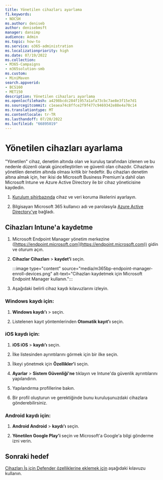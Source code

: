 ```yaml
---
title: Yönetilen cihazları ayarlama
f1.keywords:
- NOCSH
ms.author: deniseb
author: denisebmsft
manager: dansimp
audience: Admin
ms.topic: how-to
ms.service: o365-administration
ms.localizationpriority: high
ms.date: 07/19/2022
ms.collection:
- M365-Campaigns
- m365solution-smb
ms.custom:
- MiniMaven
search.appverid:
- BCS160
- MET150
description: Yönetilen cihazları ayarlama
ms.openlocfilehash: a4298bcdc284f1957a1afa73cbc7ae8e3f15e7d1
ms.sourcegitcommit: c1eaea74c8ffce2f9f477c9469342e88e4a70c14
ms.translationtype: MT
ms.contentlocale: tr-TR
ms.lasthandoff: 07/20/2022
ms.locfileid: "66895019"
---
```

# <a name="set-up-managed-devices"></a>Yönetilen cihazları ayarlama

"Yönetilen" cihaz, denetim altında olan ve kuruluş tarafından izlenen ve bu nedenle düzenli olarak güncelleştirilen ve güvenli olan cihazdır. Cihazların yönetilen denetim altında olması kritik bir hedeftir. Bu cihazları denetim altına almak için, her ikisi de Microsoft Business Premium'a dahil olan Microsoft Intune ve Azure Active Directory ile bir cihaz yöneticisine kaydedin.

1. [Kurulum sihirbazında](../business/set-up.md) cihaz ve veri koruma ilkelerini ayarlayın.

2. Bilgisayarı Microsoft 365 kullanıcı adı ve parolasıyla [Azure Active Directory'ye](../business/set-up-windows-devices.md) bağladı. 

## <a name="enroll-devices-in-intune"></a>Cihazları Intune'a kaydetme

1. Microsoft Endpoint Manager yönetim merkezine ([https://endpoint.microsoft.com](https://endpoint.microsoft.com)) gidin ve oturum açın.

2. **Cihazlar Cihazları** > **kaydet'i** seçin. 

   :::image type="content" source="media/m365bp-endpoint-manager-enroll-devices.png" alt-text="Cihazları kaydetmek için Microsoft Endpoint Manager kullanın."::: 

3. Aşağıdaki belirli cihaz kaydı kılavuzlarını izleyin.

### <a name="for-windows-enrollment"></a>Windows kaydı için:

1. **Windows kaydı'ı** >  seçin. 

2. Listelenen kayıt yöntemlerinden **Otomatik kayıt'ı** seçin.

### <a name="for-ios-enrollment"></a>iOS kaydı için:

1. **iOS iOS** > **kaydı'ı** seçin.

2. İlke listesinden ayrıntılarını görmek için bir ilke seçin.

3. İlkeyi yönetmek için **Özellikler'i** seçin.

4. **Ayarlar** > **Sistem Güvenliği'ne** tıklayın ve Intune'da güvenlik ayrıntılarını yapılandırın.

5. Yapılandırma profillerine bakın. 

6. Bir profil oluşturun ve gerektiğinde bunu kuruluşunuzdaki cihazlara gönderebilirsiniz.

### <a name="for-android-enrollment"></a>Android kaydı için:

1. **Android Android** > **kaydı'ı** seçin.

2. **Yönetilen Google Play'i** seçin ve Microsoft'a Google'a bilgi gönderme izni verin.

## <a name="next-objective"></a>Sonraki hedef

[Cihazları İş için Defender özelliklerine eklemek için](m365bp-onboard-devices-mdb.md) aşağıdaki kılavuzu kullanın.

